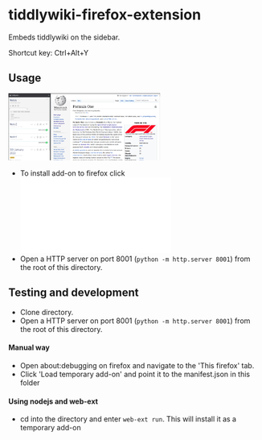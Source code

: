 # tiddlywiki-firefox-extension
Embeds tiddlywiki on the sidebar. 

Shortcut key: Ctrl+Alt+Y


## Usage
<img src="screenshot.png" width="60%">

* To install add-on to firefox click ![here](tiddlywiki-1.0-fx.xpi)
* Open a HTTP server on port 8001 (`python -m http.server 8001`) from the root of this directory.

## Testing and development
* Clone directory. 
* Open a HTTP server on port 8001 (`python -m http.server 8001`) from the root of this directory.

#### Manual way
* Open about:debugging on firefox and navigate to the 'This firefox' tab.
* Click 'Load temporary add-on' and point it to the manifest.json in this folder

#### Using nodejs and web-ext
* cd into the directory and enter `web-ext run`. This will install it as a temporary add-on

